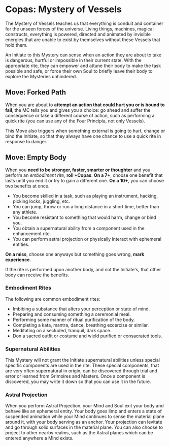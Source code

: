 # Copas: Mystery of Vessels

The Mystery of Vessels teaches us that everything is conduit and container for the unseen forces of the universe. 
Living things, machines, magical constructs, everything is powered, directed and animated by invisible energies that are unable to exist by themselves without these Vessels that hold them.

An Initiate to this Mystery can sense when an action they are about to take is dangerous, hurtful or impossible in their current state. With the appropriate rite, they can empower and attune their body to make the task possible and safe, or force their own Soul to briefly leave their body to explore the Mysteries unhindered.


## Move: Forked Path 

When you are about to __attempt an action that could hurt you or is bound to fail__, the MC tells you and gives you a choice: go ahead and suffer the consequence or take a different course of action, such as performing a quick rite (you can use any of the Four Principia, not only Vessels). 

This Move also triggers when something external is going to hurt, change or bind the Initiate, so that they always have one chance to use a quick rite in response to danger. 


## Move: Empty Body

When you __need to be stronger, faster, smarter or thoughter__ and you perform an _embodiment rite_, __roll +Copas__.
__On a 7+__, choose one benefit that lasts until you end it or try to gain a different one.
__On a 10+__, you can choose two benefits at once. 

* You become skilled in a task, such as playing an instrument, hacking, picking locks, juggling, etc.
* You can jump, throw or run a long distance in a short time, better than any athlete.
* You become resistant to something that would harm, change or bind you.
* You obtain a supernatural ability from a component used in the enhancement rite.
* You can perform astral projection or physically interact with ephemeral entities.

__On a miss__, choose one anyways but something goes wrong, __mark experience__.

If the rite is performed upon another body, and not the Initiate's, that other body can receive the benefits.

### Embodiment Rites

The following are common embodiment rites:

* Imbibing a substance that alters your perception or state of mind.
* Preparing and consuming something a ceremonial meal. 
* Performing some manner of ritual purification of the body.
* Completing a kata, mantra, dance, breathing excercise or similar.
* Meditating on a secluded, tranquil, dark space.
* Don a sacred outfit or costume and wield purified or consacrated tools.


### Supernatural Abilities

This Mystery will not grant the Initiate supernatural abilities unless special specific components are used in the rite. 
These special components, that are very often supernatural in origin, can be discovered through trial and error or learned from Grimoires and Masters. 
Once a component is discovered, you may write it down so that you can use it in the future.

### Astral Projection

When you perform Astral Projection, your Mind and Soul exit your body and behave like an ephemeral entity. 
Your body goes limp and enters a state of suspended animation while your Mind continues to sense the material plane around it, with your body serving as an anchor.
Your projection can levitate and go through solid surfaces in the material plane.
You can also choose to project to other nearby realms, such as the Astral planes which can be entered anywhere a Mind exists. 


